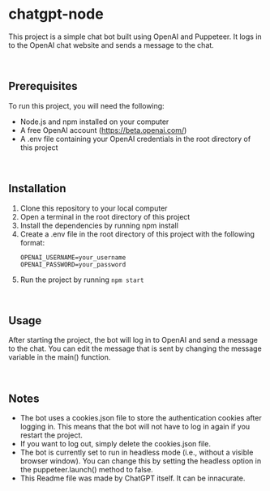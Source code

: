 # chatgpt-node

This project is a simple chat bot built using OpenAI and Puppeteer. It logs in to the OpenAI chat website and sends a message to the chat.

<br/>

## Prerequisites

To run this project, you will need the following:

- Node.js and npm installed on your computer
- A free OpenAI account (https://beta.openai.com/)
- A .env file containing your OpenAI credentials in the root directory of this project

<br/>

## Installation

1. Clone this repository to your local computer
2. Open a terminal in the root directory of this project
3. Install the dependencies by running npm install
4. Create a .env file in the root directory of this project with the following format:
   ```
   OPENAI_USERNAME=your_username
   OPENAI_PASSWORD=your_password
   ```
5. Run the project by running `npm start`

<br/>

## Usage

After starting the project, the bot will log in to OpenAI and send a message to the chat. You can edit the message that is sent by changing the message variable in the main() function.

<br/>

## Notes

- The bot uses a cookies.json file to store the authentication cookies after logging in. This means that the bot will not have to log in again if you restart the project.
- If you want to log out, simply delete the cookies.json file.
- The bot is currently set to run in headless mode (i.e., without a visible browser window). You can change this by setting the headless option in the puppeteer.launch() method to false.
- This Readme file was made by ChatGPT itself. It can be innacurate.
